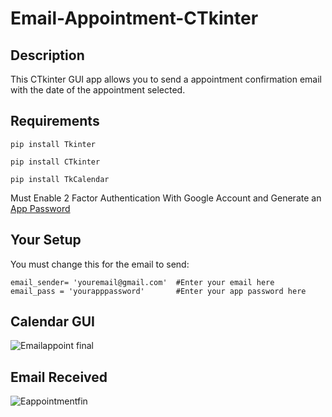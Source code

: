# Email-Appointment-CTkinter
## Description
This CTkinter GUI app allows you to send a appointment confirmation email with the date of the appointment selected.
## Requirements
```
pip install Tkinter

pip install CTkinter

pip install TkCalendar
```
Must Enable 2 Factor Authentication With Google Account and Generate an [App Password](https://support.google.com/mail/answer/185833?hl=en-GB)

## Your Setup

You must change this for the email to send:

```
email_sender= 'youremail@gmail.com'  #Enter your email here
email_pass = 'yourapppassword'       #Enter your app password here
```
## Calendar GUI 


![Emailappoint final](https://user-images.githubusercontent.com/121186555/210678583-4ce4eb86-74b8-4319-96ad-96577514de54.PNG)


## Email Received

![Eappointmentfin](https://user-images.githubusercontent.com/121186555/210678657-e62496af-9295-4818-93cd-4ef2b97289f6.PNG)
